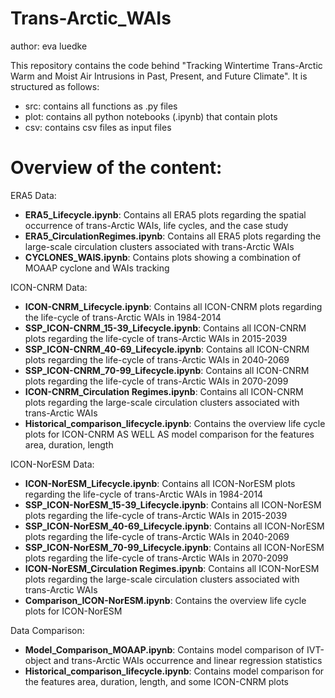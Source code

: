 # Trans-Arctic_WAIs

author: eva luedke

This repository contains the code behind "Tracking Wintertime Trans-Arctic Warm and Moist Air Intrusions in Past, Present, and Future Climate".
It is structured as follows: 

- src: contains all functions as .py files
- plot: contains all python notebooks (.ipynb) that contain plots
- csv: contains csv files as input files

# Overview of the content: 

ERA5 Data:
- **ERA5_Lifecycle.ipynb**: Contains all ERA5 plots regarding the spatial occurrence of trans-Arctic WAIs, life cycles, and the case study
- **ERA5_CirculationRegimes.ipynb**:  Contains all ERA5 plots regarding the large-scale circulation clusters associated with trans-Arctic WAIs
- **CYCLONES_WAIS.ipynb**: Contains plots showing a combination of MOAAP cyclone and WAIs tracking


ICON-CNRM Data: 
- **ICON-CNRM_Lifecycle.ipynb**: Contains all ICON-CNRM plots regarding the life-cycle of trans-Arctic WAIs in 1984-2014
- **SSP_ICON-CNRM_15-39_Lifecycle.ipynb**: Contains all ICON-CNRM plots regarding the life-cycle of trans-Arctic WAIs in 2015-2039
- **SSP_ICON-CNRM_40-69_Lifecycle.ipynb**: Contains all ICON-CNRM plots regarding the life-cycle of trans-Arctic WAIs in 2040-2069
- **SSP_ICON-CNRM_70-99_Lifecycle.ipynb**: Contains all ICON-CNRM plots regarding the life-cycle of trans-Arctic WAIs in 2070-2099
- **ICON-CNRM_Circulation Regimes.ipynb**: Contains all ICON-CNRM plots regarding the large-scale circulation clusters associated with trans-Arctic WAIs
- **Historical_comparison_lifecycle.ipynb**: Contains the overview life cycle plots for ICON-CNRM AS WELL AS model comparison for the features area, duration, length
   

ICON-NorESM Data:
- **ICON-NorESM_Lifecycle.ipynb**: Contains all ICON-NorESM plots regarding the life-cycle of trans-Arctic WAIs in 1984-2014
- **SSP_ICON-NorESM_15-39_Lifecycle.ipynb**: Contains all ICON-NorESM plots regarding the life-cycle of trans-Arctic WAIs in 2015-2039
- **SSP_ICON-NorESM_40-69_Lifecycle.ipynb**: Contains all ICON-NorESM plots regarding the life-cycle of trans-Arctic WAIs in 2040-2069
- **SSP_ICON-NorESM_70-99_Lifecycle.ipynb**: Contains all ICON-NorESM plots regarding the life-cycle of trans-Arctic WAIs in 2070-2099
- **ICON-NorESM_Circulation Regimes.ipynb**: Contains all ICON-NorESM plots regarding the large-scale circulation clusters associated with trans-Arctic WAIs
- **Comparison_ICON-NorESM.ipynb**: Contains the overview life cycle plots for ICON-NorESM


Data Comparison:
- **Model_Comparison_MOAAP.ipynb**: Contains model comparison of IVT-object and trans-Arctic WAIs occurrence and linear regression statistics
- **Historical_comparison_lifecycle.ipynb**: Contains model comparison for the features area, duration, length, and some ICON-CNRM plots





